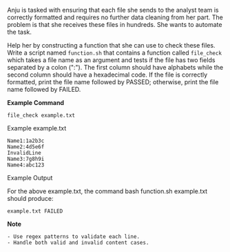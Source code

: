 Anju is tasked with ensuring that each file she sends to the analyst team is correctly formatted and requires no further data cleaning from her part. The problem is that she receives these files in hundreds. She wants to automate the task.

Help her by constructing a function that she can use to check these files. Write a script named `function.sh` that contains a function called `file_check` which takes a file name as an argument and tests if the file has two fields separated by a colon (":"). The first column should have alphabets while the second column should have a hexadecimal code. If the file is correctly formatted, print the file name followed by PASSED; otherwise, print the file name followed by FAILED.

**Example Command**

```
file_check example.txt
```

Example example.txt
```
Name1:1a2b3c
Name2:4d5e6f
InvalidLine
Name3:7g8h9i
Name4:abc123
```
Example Output

For the above example.txt, the command bash function.sh example.txt should produce:

```
example.txt FAILED
```

**Note**

	- Use regex patterns to validate each line.
	- Handle both valid and invalid content cases.
